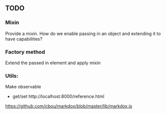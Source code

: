 ## TODO

### Mixin
Provide a mixin. How do we enable passing in an object and extending it to have capabilities?

### Factory method
Extend the passed in element and apply mixin

### Utils:
Make observable
- get/set
http://localhost:8000/reference.html


https://github.com/cbou/markdox/blob/master/lib/markdox.js
